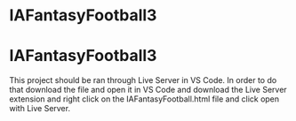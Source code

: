 # IAFantasyFootball3
# IAFantasyFootball3

This project should be ran through Live Server in VS Code. In order to do that download the file and open it in VS Code and download the Live Server extension and right click on the IAFantasyFootball.html file and click open with Live Server.
